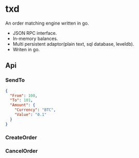 # txd

An order matching engine written in go.

* JSON RPC interface.
* In-memory balances.
* Multi persistent adaptor(plain text, sql database, leveldb).
* Writen in go.

## Api

### SendTo

```JSON
{
  "From": 100,
  "To": 101,
  "Amount": {
    "Currency": "BTC",
    "Value": "0.1"
  }
}
```

### CreateOrder

### CancelOrder
